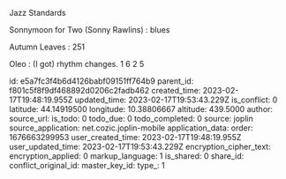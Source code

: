 Jazz Standards

Sonnymoon for Two (Sonny Rawlins) : blues

Autumn Leaves : 251

Oleo : (I got) rhythm changes. 1 6 2 5





id: e5a7fc3f4b6d4126babf09151ff764b9
parent_id: f801c5f8f9df468892d0206c2fadb462
created_time: 2023-02-17T19:48:19.955Z
updated_time: 2023-02-17T19:53:43.229Z
is_conflict: 0
latitude: 44.14919500
longitude: 10.38806667
altitude: 439.5000
author: 
source_url: 
is_todo: 0
todo_due: 0
todo_completed: 0
source: joplin
source_application: net.cozic.joplin-mobile
application_data: 
order: 1676663299953
user_created_time: 2023-02-17T19:48:19.955Z
user_updated_time: 2023-02-17T19:53:43.229Z
encryption_cipher_text: 
encryption_applied: 0
markup_language: 1
is_shared: 0
share_id: 
conflict_original_id: 
master_key_id: 
type_: 1
